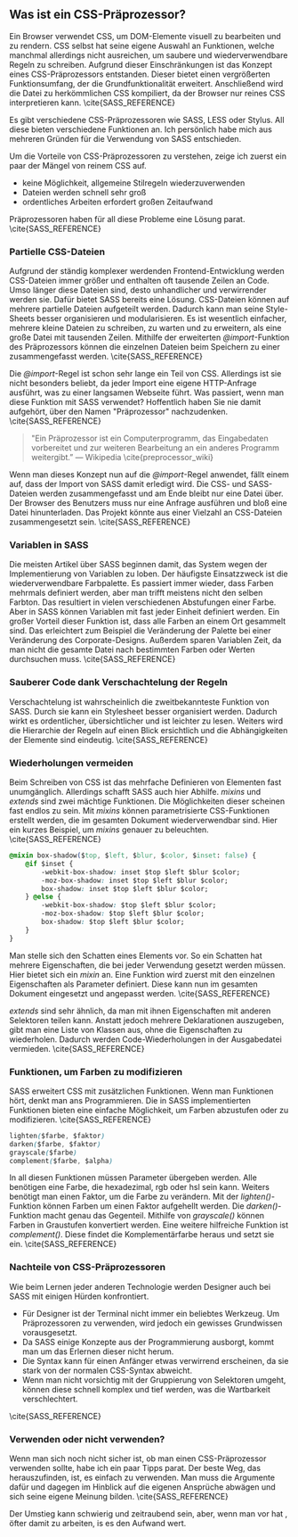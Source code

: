 ## Was ist ein CSS-Präprozessor?

Ein Browser verwendet CSS, um DOM-Elemente visuell zu bearbeiten und zu rendern. CSS selbst hat seine eigene Auswahl an Funktionen, welche manchmal allerdings nicht ausreichen, um saubere und wiederverwendbare Regeln zu schreiben. Aufgrund dieser Einschränkungen ist das Konzept eines CSS-Präprozessors entstanden. Dieser bietet einen vergrößerten Funktionsumfang, der die Grundfunktionalität erweitert. Anschließend wird die Datei zu herkömmlichen CSS kompiliert, da der Browser nur reines CSS interpretieren kann. \cite{SASS_REFERENCE}

Es gibt verschiedene CSS-Präprozessoren wie SASS, LESS oder Stylus. All diese bieten verschiedene Funktionen an. Ich persönlich habe mich aus mehreren Gründen für die Verwendung von SASS entschieden.

Um die Vorteile von CSS-Präprozessoren zu verstehen, zeige ich zuerst ein paar der Mängel von reinem CSS auf.

*   keine Möglichkeit, allgemeine Stilregeln wiederzuverwenden
*   Dateien werden schnell sehr groß
*   ordentliches Arbeiten erfordert großen Zeitaufwand

Präprozessoren haben für all diese Probleme eine Lösung parat. \cite{SASS_REFERENCE}

### Partielle CSS-Dateien

Aufgrund der ständig komplexer werdenden Frontend-Entwicklung werden CSS-Dateien immer größer und enthalten oft tausende Zeilen an Code. Umso länger diese Dateien sind, desto unhandlicher und verwirrender werden sie. Dafür bietet SASS bereits eine Lösung. CSS-Dateien können auf mehrere partielle Dateien aufgeteilt werden. Dadurch kann man seine Style-Sheets besser organisieren und modularisieren. Es ist wesentlich einfacher, mehrere kleine Dateien zu schreiben, zu warten und zu erweitern, als eine große Datei mit tausenden Zeilen. Mithilfe der erweiterten _@import_-Funktion des Präprozessors können die einzelnen Dateien beim Speichern zu einer zusammengefasst werden. \cite{SASS_REFERENCE}

Die _@import_-Regel ist schon sehr lange ein Teil von CSS. Allerdings ist sie nicht besonders beliebt, da jeder Import eine eigene HTTP-Anfrage ausführt, was zu einer langsamen Webseite führt. Was passiert, wenn man diese Funktion mit SASS verwendet? Hoffentlich haben Sie nie damit aufgehört, über den Namen "Präprozessor" nachzudenken. \cite{SASS_REFERENCE}

> "Ein Präprozessor ist ein Computerprogramm, das Eingabedaten vorbereitet und zur weiteren Bearbeitung an ein anderes Programm weitergibt.” — Wikipedia \cite{preprocessor_wiki}

Wenn man dieses Konzept nun auf die _@import_-Regel anwendet, fällt einem auf, dass der Import von SASS damit erledigt wird. Die CSS- und SASS-Dateien werden zusammengefasst und am Ende bleibt nur eine Datei über. Der Browser des Benutzers muss nur eine Anfrage ausführen und bloß eine Datei hinunterladen. Das Projekt könnte aus einer Vielzahl an CSS-Dateien zusammengesetzt sein. \cite{SASS_REFERENCE}

### Variablen in SASS

Die meisten Artikel über SASS beginnen damit, das System wegen der Implementierung von Variablen zu loben. Der häufigste Einsatzzweck ist die wiederverwendbare Farbpalette. Es passiert immer wieder, dass Farben mehrmals definiert werden, aber man trifft meistens nicht den selben Farbton. Das resultiert in vielen verschiedenen Abstufungen einer Farbe. Aber in SASS können Variablen mit fast jeder Einheit definiert werden. Ein großer Vorteil dieser Funktion ist, dass alle Farben an einem Ort gesammelt sind. Das erleichtert zum Beispiel die Veränderung der Palette bei einer Veränderung des Corporate-Designs. Außerdem sparen Variablen Zeit, da man nicht die gesamte Datei nach bestimmten Farben oder Werten durchsuchen muss. \cite{SASS_REFERENCE}

### Sauberer Code dank Verschachtelung der Regeln

Verschachtelung ist wahrscheinlich die zweitbekannteste Funktion von SASS. Durch sie kann ein Stylesheet besser organisiert werden. Dadurch wirkt es ordentlicher, übersichtlicher und ist leichter zu lesen. Weiters wird die Hierarchie der Regeln auf einen Blick ersichtlich und die Abhängigkeiten der Elemente sind eindeutig. \cite{SASS_REFERENCE}

### Wiederholungen vermeiden

Beim Schreiben von CSS ist das mehrfache Definieren von Elementen fast unumgänglich. Allerdings schafft SASS auch hier Abhilfe. _mixins_ und _extends_ sind zwei mächtige Funktionen. Die Möglichkeiten dieser scheinen fast endlos zu sein. Mit _mixins_ können parametrisierte CSS-Funktionen erstellt werden, die im gesamten Dokument wiederverwendbar sind. Hier ein kurzes Beispiel, um _mixins_ genauer zu beleuchten. \cite{SASS_REFERENCE}

```css
@mixin box-shadow($top, $left, $blur, $color, $inset: false) {
	@if $inset {
		-webkit-box-shadow: inset $top $left $blur $color;
		-moz-box-shadow: inset $top $left $blur $color;
		box-shadow: inset $top $left $blur $color;
	} @else {
		-webkit-box-shadow: $top $left $blur $color;
		-moz-box-shadow: $top $left $blur $color;
		box-shadow: $top $left $blur $color;
	}
}
```

Man stelle sich den Schatten eines Elements vor. So ein Schatten hat mehrere Eigenschaften, die bei jeder Verwendung gesetzt werden müssen. Hier bietet sich ein _mixin_ an. Eine Funktion wird zuerst mit den einzelnen Eigenschaften als Parameter definiert. Diese kann nun im gesamten Dokument eingesetzt und angepasst werden. \cite{SASS_REFERENCE}

_extends_ sind sehr ähnlich, da man mit ihnen Eigenschaften mit anderen Selektoren teilen kann. Anstatt jedoch mehrere Deklarationen auszugeben, gibt man eine Liste von Klassen aus, ohne die Eigenschaften zu wiederholen. Dadurch werden Code-Wiederholungen in der Ausgabedatei vermieden. \cite{SASS_REFERENCE}

### Funktionen, um Farben zu modifizieren

SASS erweitert CSS mit zusätzlichen Funktionen. Wenn man Funktionen hört, denkt man ans Programmieren. Die in SASS implementierten Funktionen bieten eine einfache Möglichkeit, um Farben abzustufen oder zu modifizieren. \cite{SASS_REFERENCE}

```css
lighten($farbe, $faktor)
darken($farbe, $faktor)
grayscale($farbe)
complement($farbe, $alpha)
```

In all diesen Funktionen müssen Parameter übergeben werden. Alle benötigen eine Farbe, die hexadezimal, rgb oder hsl sein kann. Weiters benötigt man einen Faktor, um die Farbe zu verändern.
Mit der _lighten()_-Funktion können Farben um einen Faktor aufgehellt werden. Die _darken()_-Funktion macht genau das Gegenteil.
Mithilfe von _grayscale()_ können Farben in Graustufen konvertiert werden.
Eine weitere hilfreiche Funktion ist _complement()_. Diese findet die Komplementärfarbe heraus und setzt sie ein. \cite{SASS_REFERENCE}

### Nachteile von CSS-Präprozessoren

Wie beim Lernen jeder anderen Technologie werden Designer auch bei SASS mit einigen Hürden konfrontiert.

*   Für Designer ist der Terminal nicht immer ein beliebtes Werkzeug. Um Präprozessoren zu verwenden, wird jedoch ein gewisses Grundwissen vorausgesetzt.
*   Da SASS einige Konzepte aus der Programmierung ausborgt, kommt man um das Erlernen dieser nicht herum.
*   Die Syntax kann für einen Anfänger etwas verwirrend erscheinen, da sie stark von der normalen CSS-Syntax abweicht.
*   Wenn man nicht vorsichtig mit der Gruppierung von Selektoren umgeht, können diese schnell komplex und tief werden, was die Wartbarkeit verschlechtert.

\cite{SASS_REFERENCE}

### Verwenden oder nicht verwenden?

Wenn man sich noch nicht sicher ist, ob man einen CSS-Präprozessor verwenden sollte, habe ich ein paar Tipps parat. Der beste Weg, das herauszufinden, ist, es einfach zu verwenden. Man muss die Argumente dafür und dagegen im Hinblick auf die eigenen Ansprüche abwägen und sich seine eigene Meinung bilden. \cite{SASS_REFERENCE}

Der Umstieg kann schwierig und zeitraubend sein, aber, wenn man vor hat , öfter damit zu arbeiten, is es den Aufwand wert.
